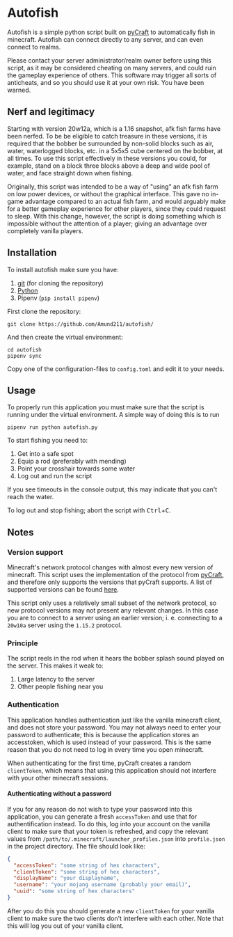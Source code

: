 # Autofish
Autofish is a simple python script built on [pyCraft](https://github.com/ammaraskar/pyCraft/) to automatically fish in minecraft.
Autofish can connect directly to any server, and can even connect to realms.

Please contact your server administrator/realm owner before using this script, as it may be considered cheating on many servers, and could ruin the gameplay experience of others.
This software may trigger all sorts of anticheats, and so you should use it at your own risk. You have been warned.

## Nerf and legitimacy
Starting with version 20w12a, which is a 1.16 snapshot, afk fish farms have been nerfed.
To be be eligible to catch treasure in these versions, it is required that the bobber be surrounded by non-solid blocks such as air, water, waterlogged blocks, etc. in a 5x5x5 cube centered on the bobber, at all times.
To use this script effectively in these versions you could, for example, stand on a block three blocks above a deep and wide pool of water, and face straight down when fishing.

Originally, this script was intended to be a way of "using" an afk fish farm on low power devices, or without the graphical interface.
This gave no in-game advantage compared to an actual fish farm, and would arguably make for a better gameplay experience for other players, since they could request to sleep.
With this change, however, the script is doing something which is impossible without the attention of a player; giving an advantage over completely vanilla players.

## Installation
To install autofish make sure you have:
1. [git](https://git-scm.com/) (for cloning the repository)
1. [Python](https://www.python.org/downloads/)
1. Pipenv (```pip install pipenv```)

First clone the repository:
```shell
git clone https://github.com/Amund211/autofish/
```
And then create the virtual environment:
```shell
cd autofish
pipenv sync
```

Copy one of the configuration-files to ```config.toml``` and edit it to your needs.

## Usage
To properly run this application you must make sure that the script is running under the virtual environment. A simple way of doing this is to run
```shell
pipenv run python autofish.py
```

To start fishing you need to:
1. Get into a safe spot
1. Equip a rod (preferably with mending)
1. Point your crosshair towards some water
1. Log out and run the script

If you see timeouts in the console output, this may indicate that you can't reach the water.

To log out and stop fishing; abort the script with <kbd>Ctrl</kbd>+<kbd>C</kbd>.

## Notes
### Version support
Minecraft's network protocol changes with almost every new version of minecraft.
This script uses the implementation of the protocol from [pyCraft](https://github.com/ammaraskar/pyCraft/), and therefore only supports the versions that pyCraft supports.
A list of supported versions can be found [here](https://github.com/ammaraskar/pyCraft#supported-minecraft-versions).

This script only uses a relatively small subset of the network protocol, so new protocol versions may not present any relevant changes.
In this case you are to connect to a server using an earlier version; i. e. connecting to a `20w10a` server using the `1.15.2` protocol.

### Principle
The script reels in the rod when it hears the bobber splash sound played on the server.
This makes it weak to:
1. Large latency to the server
1. Other people fishing near you

### Authentication
This application handles authentication just like the vanilla minecraft client, and does not store your password.
You may not always need to enter your password to authenticate; this is because the application stores an accesstoken, which is used instead of your password.
This is the same reason that you do not need to log in every time you open minecraft.

When authenticating for the first time, pyCraft creates a random ```clientToken```, which means that using this application should not interfere with your other minecraft sessions.

#### Authenticating without a password
If you for any reason do not wish to type your password into this application, you can generate a fresh ```accessToken``` and use that for authentification instead.
To do this, log into your account on the vanilla client to make sure that your token is refreshed, and copy the relevant values from ```/path/to/.minecraft/launcher_profiles.json``` into ```profile.json``` in the project directory.
The file should look like:
```json
{
  "accessToken": "some string of hex characters",
  "clientToken": "some string of hex characters",
  "displayName": "your displayname",
  "username": "your mojang username (probably your email)",
  "uuid": "some string of hex characters"
}
```
After you do this you should generate a new ```clientToken``` for your vanilla client to make sure the two clients don't interfere with each other.
Note that this will log you out of your vanilla client.
